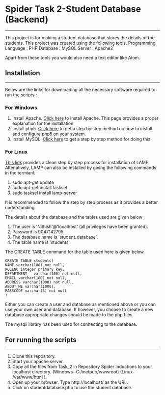 # Spider Task 2-Student Database (Backend)  
-----------------------------------------

This project is for making a student database that stores the details of the students. This project was created
using the following tools.
Programming Language : PHP
Database : MySQL
Server : Apache2

Apart from these tools you would also need a text editor like Atom.

## Installation
------------

Below are the links for downloading all the necessary software required to run the scripts :

### For Windows   


  1. Install Apache. [Click here](https://www.sitepoint.com/how-to-install-apache-on-windows/) to install Apache. This page provides a proper explanation for the installation.
  2. Install php5. [Click here](https://www.sitepoint.com/how-to-install-php-on-windows/) to get a step by step method on how to install and configure php5 on your system.
  3. Install MySQL. [Click here](https://www.sitepoint.com/how-to-install-mysql/) to get a step by step method for doing this.

### For Linux

[This link](https://www.digitalocean.com/community/tutorials/how-to-install-linux-apache-mysql-php-lamp-stack-on-ubuntu-14-04) provides a clean step by step process for installation of LAMP.
Altenatively, LAMP can also be installed by giving the following commands in the termianl.
  1. sudo apt-get update
  2.  sudo apt-get install tasksel
  3. sudo tasksel install lamp-server

It is recommended to follow the step by step process as it provides a better understanding.

The details about the database and the tables used are given below :

  1. The user is 'Nithish'@'localhost' (all privileges have been granted).
  2. Password is 9047142795.
  3. The database name is 'student_database'.
  4. The table name is 'students'.

The CREATE TABLE command for the table used here is given below.
```
CREATE TABLE students(
NAME varchar(100) not null,
ROLLNO integer primary key,
DEPARTMENT   varchar(100) not null,
EMAIL varchar(100) not null,
ADDRESS varchar(1000) not null,
ABOUT_ME varchar(1000),
PASSCODE varchar(6) not null
)
```

Either you can create a user and database as mentioned above or you can use your own user and database. If however,
you choose to create  a new database appropriate changes should be made to the php files.

The mysqli library has been used for connecting to the database.

## For running the scripts ##
------------------------

  1. Clone this repository.
  2. Start your apache server.
  3. Copy all the files from Task_2 in Repository Spider Inductions to your localhost directory.
(Windows- C:/inetpub/wwwroot) (Linux- /var/www/html ).
  4. Open up your browser. Type http://localhost/ as the URL.
  5. Click on studentdatabase.php to use the student database.
